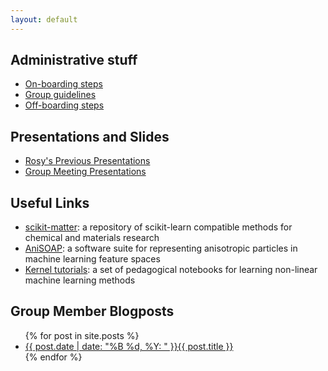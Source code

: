 ```yaml
---
layout: default
---
```


## Administrative stuff

- [On-boarding steps](/website/internal/onboard)
- [Group guidelines](https://docs.google.com/document/d/1Z-WA_A9c1kzol6xR3PqYmwi2-I_M_S8DDMXS7CykKc8/edit?usp=sharing)
- [Off-boarding steps](/website/internal/offboard)

## Presentations and Slides

- [Rosy's Previous Presentations](https://drive.google.com/drive/folders/1EUrJ_0fvkSWEr2CMPQIp7MU7AXsFlrjW?usp=sharing)
- [Group Meeting Presentations](https://drive.google.com/drive/folders/1dYHTgyDiGY05MSSJpxTmCZ1JyGJ2_ca6?usp=sharing)

## Useful Links

- [scikit-matter](https://scikit-matter.readthedocs.io/en/latest/): a repository of scikit-learn compatible methods for chemical and materials research
- [AniSOAP](https://github.com/cersonsky-lab/anisoap): a software suite for representing anisotropic particles in machine learning feature spaces
- [Kernel tutorials](https://github.com/lab-cosmo/kernel-tutorials): a set of pedagogical notebooks for learning non-linear machine learning methods

## Group Member Blogposts

<ul>
  {% for post in site.posts %}
    <li>
      <a href="/website/{{ post.url }}">{{ post.date | date: "%B %d, %Y: " }}{{ post.title }}</a>
    </li>
  {% endfor %}
</ul>